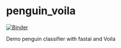 # penguin_voila

[![Binder](https://mybinder.org/badge_logo.svg)](https://mybinder.org/v2/gh/javendano585/penguin_voila/HEAD?urlpath=%2Fvoila%2Frender%2Fpenguin_classifier.ipynb)

Demo penguin classifier with fastai and Voila
